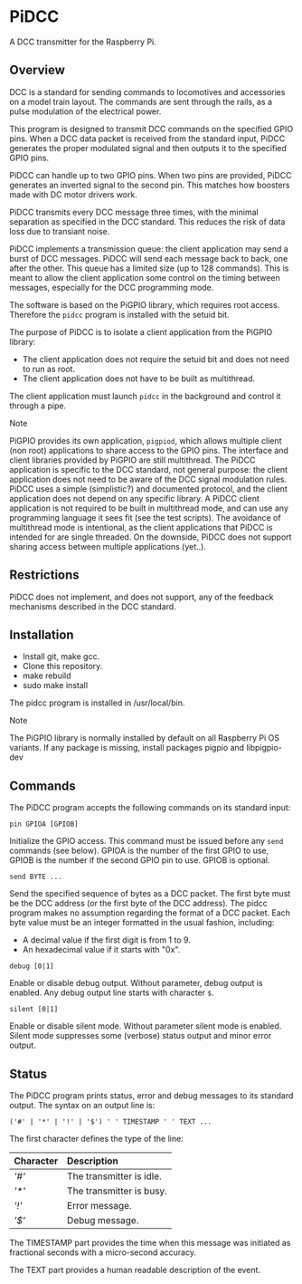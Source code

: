 # PiDCC
A DCC transmitter for the Raspberry Pi.

## Overview

DCC is a standard for sending commands to locomotives and accessories on a model train layout. The commands are sent through the rails, as a pulse modulation of the electrical power.

This program is designed to transmit DCC commands on the specified GPIO pins. When a DCC data packet is received from the standard input, PiDCC generates the proper modulated signal and then outputs it to the specified GPIO pins.

PiDCC can handle up to two GPIO pins. When two pins are provided, PiDCC generates an inverted signal to the second pin. This matches how boosters made with DC motor drivers work.

PiDCC transmits every DCC message three times, with the minimal separation as specified in the DCC standard. This reduces the risk of data loss due to transiant noise.

PiDCC implements a transmission queue: the client application may send a burst of DCC messages. PiDCC will send each message back to back, one after the other. This queue has a limited size (up to 128 commands). This is meant to allow the client application some control on the timing between messages, especially for the DCC programming mode.

The software is based on the PiGPIO library, which requires root access. Therefore the `pidcc` program is installed with the setuid bit.

The purpose of PiDCC is to isolate a client application from the PiGPIO library:
- The client application does not require the setuid bit and does not need to run as root.
- The client application does not have to be built as multithread.

The client application must launch `pidcc` in the background and control it through a pipe.

> [!NOTE]
> PiGPIO provides its own application, `pigpiod`, which allows multiple client (non root) applications to share access to the GPIO pins. The interface and client libraries provided by PiGPIO are still multithread. The PiDCC application is specific to the DCC standard, not general purpose: the client application does not need to be aware of the DCC signal modulation rules. PiDCC uses a simple (simplistic?) and documented protocol, and the client application does not depend on any specific library. A PiDCC client application is not required to be built in multithread mode, and can use any programming language it sees fit (see the test scripts). The avoidance of multithread mode is intentional, as the client applications that PiDCC is intended for are single threaded. On the downside, PiDCC does not support sharing access between multiple applications (yet..).

## Restrictions

PiDCC does not implement, and does not support, any of the feedback mechanisms described in the DCC standard.

## Installation

* Install git, make gcc.
* Clone this repository.
* make rebuild
* sudo make install

The pidcc program is installed in /usr/local/bin.

> [!NOTE]
> The PiGPIO library is normally installed by default on all Raspberry Pi OS variants. If any package is missing, install packages pigpio and libpigpio-dev

## Commands

The PiDCC program accepts the following commands on its standard input:

```
pin GPIOA [GPIOB]
```
Initialize the GPIO access. This command must be issued before any `send` commands (see below). GPIOA is the number of the first GPIO to use, GPIOB is the number if the second GPIO pin to use. GPIOB is optional.

```
send BYTE ...
```
Send the specified sequence of bytes as a DCC packet. The first byte must be the DCC address (or the first byte of the DCC address). The pidcc program makes no assumption regarding the format of a DCC packet. Each byte value must be an integer formatted in the usual fashion, including:
- A decimal value if the first digit is from 1 to 9.
- An hexadecimal value if it starts with "0x".

```
debug [0|1]
```
Enable or disable debug output. Without parameter, debug output is enabled. Any debug output line starts with character `$`.

```
silent [0|1]
```
Enable or disable silent mode. Without parameter silent mode is enabled. Silent mode suppresses some (verbose) status output and minor error output.

## Status

The PiDCC program prints status, error and debug messages to its standard output. The syntax on an output line is:

```
('#' | '*' | '!' | '$') ' ' TIMESTAMP ' ' TEXT ...
```
The first character defines the type of the line:

| Character | Description |
| :--- | :--- |
| _'#'_ | The transmitter is idle. |
| _'*'_ | The transmitter is busy. |
| _'!'_ | Error message. |
| _'$'_ | Debug message. |

The TIMESTAMP part provides the time when this message was initiated as fractional seconds with a micro-second accuracy.

The TEXT part provides a human readable description of the event.

